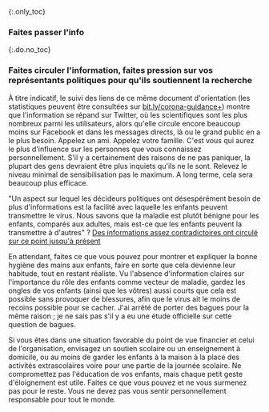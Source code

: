 {:.only_toc}
### Faites passer l'info

{:.do.no_toc}
### Faites circuler l'information, faites pression sur vos représentants politiques pour qu'ils soutiennent la recherche

À titre indicatif, le suivi des liens de ce même document d'orientation (les statistiques peuvent être consultées sur [bit.ly/corona-guidance+](https://bit.ly/corona-guidance+)) montre que l'information se répand sur Twitter, où les scientifiques sont les plus nombreux parmi les utilisateurs, alors qu'elle circule encore beaucoup moins sur Facebook et dans les messages directs, là ou le grand public en a le plus besoin. Appelez un ami. Appelez votre famille. C'est vous qui aurez le plus d'influence sur les personnes que vous connaissez personnellement. S'il y a certainement des raisons de ne pas paniquer, la plupart des gens devraient être plus inquiets qu'ils ne le sont. Relevez le niveau minimal de sensibilisation pas le maximum. A long terme, cela sera beaucoup plus efficace.

"Un aspect sur lequel les décideurs politiques ont désespérément besoin de plus d'informations est la facilité avec laquelle les enfants peuvent transmettre le virus. Nous savons que la maladie est plutôt bénigne pour les enfants, comparés aux adultes, mais est-ce que les enfants peuvent la transmettre à d'autres" ? [Des informations assez contradictoires ont circulé sur ce point jusqu'à présent](https://twitter.com/joshmich/status/1236286986161356801)

En attendant, faites ce que vous pouvez pour montrer et expliquer la bonne hygiène des mains aux enfants, faire en sorte que cela devienne leur habitude, tout en restant réaliste. Vu l'absence d'information claires sur l'importance du rôle des enfants comme vecteur de maladie, gardez les ongles de vos enfants (ainsi que les vôtres) aussi courts que cela est possible sans provoquer de blessures, afin que le virus ait le moins de recoins possible pour se cacher. J'ai arrêté de porter des bagues pour la même raison ; je ne sais pas s'il y a eu une étude officielle sur cette question de bagues.

Si vous êtes dans une situation favorable du point de vue financier et celui de l'organisation, envisagez un soutien scolaire ou un enseignement à domicile, ou au moins de garder les enfants à la maison à la place des activités extrascolaires voire pour une partie de la journée scolaire. Ne compromettez pas l'éducation de vos enfants, mais chaque petit geste d'éloignement est utile. Faites ce que vous pouvez et ne vous surmenez pas pour le reste. Vous ne devez pas vous sentir personnellement responsable pour tout le monde.
